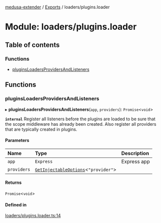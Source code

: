 [medusa-extender](../README.md) / [Exports](../modules.md) / loaders/plugins.loader

# Module: loaders/plugins.loader

## Table of contents

### Functions

- [pluginsLoadersProvidersAndListeners](loaders_plugins_loader.md#pluginsloadersprovidersandlisteners)

## Functions

### pluginsLoadersProvidersAndListeners

▸ **pluginsLoadersProvidersAndListeners**(`app`, `providers`): `Promise`<`void`\>

**`internal`**
Register all listeners before the plugins are loaded to be sure that the scope middleware has already been created.
Also register all providers that are typically created in plugins.

#### Parameters

| Name | Type | Description |
| :------ | :------ | :------ |
| `app` | `Express` | Express app |
| `providers` | [`GetInjectableOptions`](core_types.md#getinjectableoptions)<``"provider"``\> |  |

#### Returns

`Promise`<`void`\>

#### Defined in

[loaders/plugins.loader.ts:14](https://github.com/adrien2p/medusa-extender/blob/03cec4f/src/loaders/plugins.loader.ts#L14)

